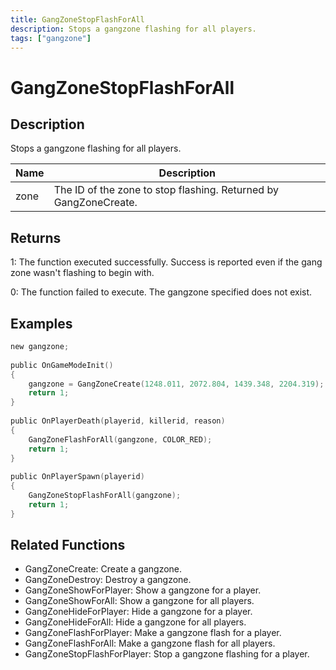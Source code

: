 ```yaml
---
title: GangZoneStopFlashForAll
description: Stops a gangzone flashing for all players.
tags: ["gangzone"]
---
```


# GangZoneStopFlashForAll

## Description

Stops a gangzone flashing for all players.

| Name | Description                                                      |
| ---- | ---------------------------------------------------------------- |
| zone | The ID of the zone to stop flashing. Returned by GangZoneCreate. |

## Returns

1: The function executed successfully. Success is reported even if the gang zone wasn't flashing to begin with.

0: The function failed to execute. The gangzone specified does not exist.

## Examples

```c
new gangzone;
 
public OnGameModeInit()
{
    gangzone = GangZoneCreate(1248.011, 2072.804, 1439.348, 2204.319);
    return 1;
}
 
public OnPlayerDeath(playerid, killerid, reason)
{
    GangZoneFlashForAll(gangzone, COLOR_RED);
    return 1;
}
 
public OnPlayerSpawn(playerid)
{
    GangZoneStopFlashForAll(gangzone);
    return 1;
}
```

## Related Functions

- GangZoneCreate: Create a gangzone.
- GangZoneDestroy: Destroy a gangzone.
- GangZoneShowForPlayer: Show a gangzone for a player.
- GangZoneShowForAll: Show a gangzone for all players.
- GangZoneHideForPlayer: Hide a gangzone for a player.
- GangZoneHideForAll: Hide a gangzone for all players.
- GangZoneFlashForPlayer: Make a gangzone flash for a player.
- GangZoneFlashForAll: Make a gangzone flash for all players.
- GangZoneStopFlashForPlayer: Stop a gangzone flashing for a player.

